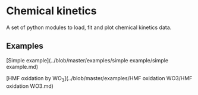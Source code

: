 # Chemical kinetics
A set of python modules to load, fit and plot chemical kinetics data.

## Examples

[Simple example](../blob/master/examples/simple example/simple example.md)

[HMF oxidation by WO<sub>3</sub>](../blob/master/examples/HMF oxidation WO3/HMF oxidation WO3.md)
